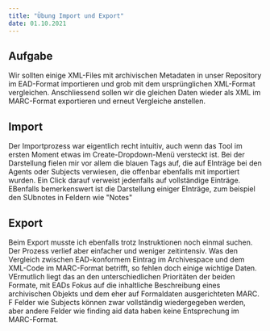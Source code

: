```yaml
---
title: "Übung Import und Export"
date: 01.10.2021
---
```


## Aufgabe
Wir sollten einige XML-Files mit archivischen Metadaten in unser Repository im EAD-Format importieren und grob mit dem ursprünglichen XML-Format vergleichen. 
Anschliessend sollen wir die gleichen Daten wieder als XML im MARC-Format exportieren und erneut Vergleiche anstellen.
## Import
Der Importprozess war eigentlich recht intuitiv, auch wenn das Tool im ersten Moment etwas im Create-Dropdown-Menü versteckt ist.
Bei der Darstellung fielen mir vor allem die blauen Tags auf, die auf EInträge bei den Agents oder Subjects verwiesen, die offenbar ebenfalls mit importiert wurden. 
Ein Click darauf verweist jedenfalls auf vollständige Einträge. EBenfalls bemerkenswert ist die Darstellung einiger EInträge, zum beispiel den SUbnotes in Feldern wie "Notes"
## Export
Beim Export musste ich ebenfalls trotz Instruktionen noch einmal suchen. Der Prozess verlief aber einfacher und weniger zeitintensiv. 
Was den Vergleich zwischen EAD-konformem Eintrag im Archivespace und dem XML-Code im MARC-Format betrifft, so fehlen doch einige wichtige Daten. 
VErmutlich liegt das an den unterschiedlichen Prioritäten der beiden Formate, mit EADs Fokus auf die inhaltliche Beschreibung eines archivischen Objekts und dem eher auf Formaldaten ausgerichteten MARC. F
Felder wie Subjects können zwar vollständig wiedergegeben werden, aber andere Felder wie finding aid data haben keine Entsprechung im MARC-Format.
